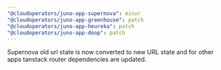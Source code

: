 ```yaml
---
"@cloudoperators/juno-app-supernova": minor
"@cloudoperators/juno-app-greenhouse": patch
"@cloudoperators/juno-app-heureka": patch
"@cloudoperators/juno-app-doop": patch
---
```


Supernova old url state is now converted to new URL state and for other apps tanstack router dependencies are updated.
